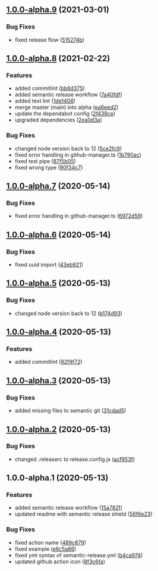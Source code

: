 ## [1.0.0-alpha.9](https://github.com/narrowspark/template-sync-action/compare/v1.0.0-alpha.8...v1.0.0-alpha.9) (2021-03-01)


### Bug Fixes

* fixed release flow ([515274b](https://github.com/narrowspark/template-sync-action/commit/515274b1b50d775abdcfabfd6a34f5da1ef84d8b))

## [1.0.0-alpha.8](https://github.com/narrowspark/template-sync-action/compare/v1.0.0-alpha.7...v1.0.0-alpha.8) (2021-02-22)


### Features

* added commitlint ([bb6d375](https://github.com/narrowspark/template-sync-action/commit/bb6d3754507cbb071663c74b52f6d9fa27f8ca1c))
* added semantic release workflow ([7a40fdf](https://github.com/narrowspark/template-sync-action/commit/7a40fdfaf83bca2130b1390932001607c6b1356e))
* added text lint ([1de1408](https://github.com/narrowspark/template-sync-action/commit/1de14083b075898d1581778297ef171a1011ab79))
* merge master (main) into alpha ([ea6eed2](https://github.com/narrowspark/template-sync-action/commit/ea6eed254bfd9393e92fd88bd02277162912fa37))
* update the dependabot config ([2f438ce](https://github.com/narrowspark/template-sync-action/commit/2f438ceea41759f824122399cc3696a3da7ff5ed))
* upgraded dependencies ([2ea0d3a](https://github.com/narrowspark/template-sync-action/commit/2ea0d3a0728003537de4b15c2c9ebadc2c4675b4))


### Bug Fixes

* changed node version back to 12 ([5ce2fc9](https://github.com/narrowspark/template-sync-action/commit/5ce2fc97c87d7dc0e312843d66f50ee38d271cdf))
* fixed error handling in github-manager.ts ([1b790ac](https://github.com/narrowspark/template-sync-action/commit/1b790ac37b7c93216fd88c54a3d54344ec73dd26))
* fixed test pipe ([87f5b05](https://github.com/narrowspark/template-sync-action/commit/87f5b05a45e630416f115f3af8dc986033e86072))
* fixed wrong type ([90f34c7](https://github.com/narrowspark/template-sync-action/commit/90f34c77a6707467c14c1bc0d949ce4173522423))

## [1.0.0-alpha.7](https://github.com/narrowspark/template-sync-action/compare/v1.0.0-alpha.6...v1.0.0-alpha.7) (2020-05-14)


### Bug Fixes

* fixed error handling in github-manager.ts ([6972d59](https://github.com/narrowspark/template-sync-action/commit/6972d59b0ab409e80094858f20bd80a6584056af))

## [1.0.0-alpha.6](https://github.com/narrowspark/template-sync-action/compare/v1.0.0-alpha.5...v1.0.0-alpha.6) (2020-05-14)


### Bug Fixes

* fixed uuid import ([43eb921](https://github.com/narrowspark/template-sync-action/commit/43eb9216ccdefdec3cdd34ca24f97279244e91b0))

## [1.0.0-alpha.5](https://github.com/narrowspark/template-sync-action/compare/v1.0.0-alpha.4...v1.0.0-alpha.5) (2020-05-13)


### Bug Fixes

* changed node version back to 12 ([b174d93](https://github.com/narrowspark/template-sync-action/commit/b174d9385ddb7f7b80ee5b9e4321cbdf48d4a562))

## [1.0.0-alpha.4](https://github.com/narrowspark/template-sync-action/compare/v1.0.0-alpha.3...v1.0.0-alpha.4) (2020-05-13)


### Features

* added commitlint ([92f9f72](https://github.com/narrowspark/template-sync-action/commit/92f9f72215f79e5010af1da2de8effb68c7acde9))

## [1.0.0-alpha.3](https://github.com/narrowspark/template-sync-action/compare/v1.0.0-alpha.2...v1.0.0-alpha.3) (2020-05-13)


### Bug Fixes

* added missing files to semantic git ([31cdad5](https://github.com/narrowspark/template-sync-action/commit/31cdad5ce851c220a47d8822e1b2bcf14410573f))

## [1.0.0-alpha.2](https://github.com/narrowspark/template-sync-action/compare/v1.0.0-alpha.1...v1.0.0-alpha.2) (2020-05-13)


### Bug Fixes

* changed .releaserc to release.config.js ([acf953f](https://github.com/narrowspark/template-sync-action/commit/acf953f5b2d8f9ea6fbc0c4c17a54198a36c996f))

## 1.0.0-alpha.1 (2020-05-13)


### Features

* added semantic release workflow ([15a782f](https://github.com/narrowspark/template-sync-action/commit/15a782f148dfa76b38dd39a1dafa10d4f7396ba7))
* updated readme with semantic release shield ([56f6e23](https://github.com/narrowspark/template-sync-action/commit/56f6e23039ec2232887d67c3adf183703d6d6b48))


### Bug Fixes

* fixed action name ([489c879](https://github.com/narrowspark/template-sync-action/commit/489c8795bf0fb0093cef1eb180d1630a8ca86cc2))
* fixed example ([e6c5a86](https://github.com/narrowspark/template-sync-action/commit/e6c5a866c5da6c6bf14ceafda87909694ef7cde7))
* fixed yml syntax of semantic-release.yml ([b4ca974](https://github.com/narrowspark/template-sync-action/commit/b4ca974560c4c89c4ae474691b7bab2d34e14a96))
* updated github action icon ([8f3c6fa](https://github.com/narrowspark/template-sync-action/commit/8f3c6fadee077a9c52d24b8732ea1d4ba1299cdf))
